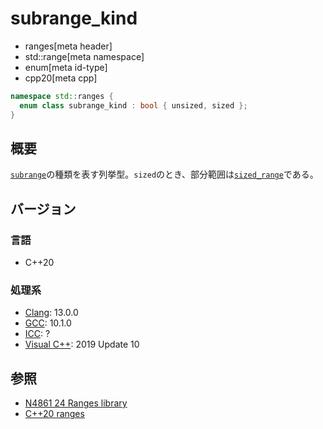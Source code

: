 # subrange_kind
* ranges[meta header]
* std::range[meta namespace]
* enum[meta id-type]
* cpp20[meta cpp]

```cpp
namespace std::ranges {
  enum class subrange_kind : bool { unsized, sized };
}
```

## 概要
[`subrange`](subrange.md.nolink)の種類を表す列挙型。`sized`のとき、部分範囲は[`sized_range`](sized_range.md)である。

## バージョン
### 言語
- C++20

### 処理系
- [Clang](/implementation.md#clang): 13.0.0
- [GCC](/implementation.md#gcc): 10.1.0
- [ICC](/implementation.md#icc): ?
- [Visual C++](/implementation.md#visual_cpp): 2019 Update 10

## 参照
- [N4861 24 Ranges library](https://timsong-cpp.github.io/cppwp/n4861/ranges)
- [C++20 ranges](https://techbookfest.org/product/5134506308665344)
